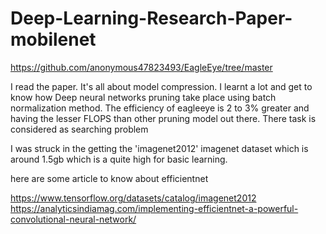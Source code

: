 # Deep-Learning-Research-Paper-mobilenet

https://github.com/anonymous47823493/EagleEye/tree/master

I read the paper. It's all about model compression. I learnt a lot and get to know how Deep neural networks pruning take place using batch normalization method.
The efficiency of eagleeye is 2 to 3% greater and having the lesser FLOPS than other pruning model out there.
There task is considered as searching problem 



I was struck in the getting the 'imagenet2012' imagenet dataset which is around 1.5gb which is a quite high for basic learning. 



here are some article to know about efficientnet

https://www.tensorflow.org/datasets/catalog/imagenet2012
https://analyticsindiamag.com/implementing-efficientnet-a-powerful-convolutional-neural-network/
